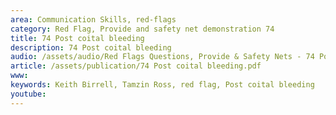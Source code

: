 ```yaml
---
area: Communication Skills, red-flags
category: Red Flag, Provide and safety net demonstration 74
title: 74 Post coital bleeding
description: 74 Post coital bleeding
audio: /assets/audio/Red Flags Questions, Provide & Safety Nets - 74 Postcoital bleeding - MQ.mp3
article: /assets/publication/74 Post coital bleeding.pdf
www: 
keywords: Keith Birrell, Tamzin Ross, red flag, Post coital bleeding
youtube: 
--- 
```

